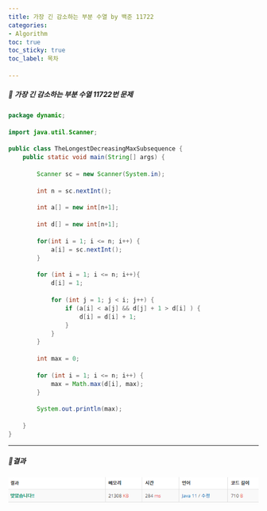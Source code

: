 ```yaml
---
title: 가장 긴 감소하는 부분 수열 by 백준 11722
categories:
- Algorithm
toc: true
toc_sticky: true
toc_label: 목차

---
```




 

##### 🔗 가장 긴 감소하는 부분 수열 11722번 문제 

```java
package dynamic;

import java.util.Scanner;

public class TheLongestDecreasingMaxSubsequence {
    public static void main(String[] args) {

        Scanner sc = new Scanner(System.in);

        int n = sc.nextInt();

        int a[] = new int[n+1];

        int d[] = new int[n+1];

        for(int i = 1; i <= n; i++) {
            a[i] = sc.nextInt();
        }

        for (int i = 1; i <= n; i++){
            d[i] = 1;

            for (int j = 1; j < i; j++) {
                if (a[i] < a[j] && d[j] + 1 > d[i] ) {
                    d[i] = d[i] + 1;
                }
            }
        }

        int max = 0;

        for (int i = 1; i <= n; i++) {
            max = Math.max(d[i], max);
        }

        System.out.println(max);

    }
}
```



<hr>


##### 💎결과 

![image-20220228172604685](../../assets/images/2022-02-28-TheLongestdecreasingMaxSubsequence/image-20220228172604685.png)
